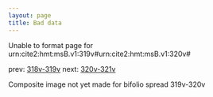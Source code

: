 ```yaml
---
layout: page
title: Bad data
---
```


Unable to format page for urn:cite2:hmt:msB.v1:319v#urn:cite2:hmt:msB.v1:320v#

prev: [318v-319v](../318v-319v/) next: [320v-321v](../320v-321v/)

Composite image not yet made for bifolio spread 319v-320v

